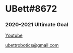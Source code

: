 # UBett#8672
### 2020-2021 Ultimate Goal
[Youtube](https://www.youtube.com/channel/UC8ccUqFD6wNYYVaFcM5rBXg)

ubettrobotics@gmail.com
